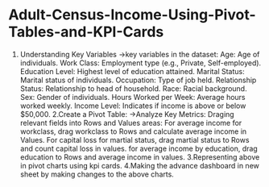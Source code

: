 # Adult-Census-Income-Using-Pivot-Tables-and-KPI-Cards
1. Understanding Key Variables
 ->key variables in the dataset:
  Age: Age of individuals.
  Work Class: Employment type (e.g., Private, Self-employed).
  Education Level: Highest level of education attained.
  Marital Status: Marital status of individuals.
  Occupation: Type of job held.
  Relationship Status: Relationship to head of household.
  Race: Racial background.
  Sex: Gender of individuals.
  Hours Worked per Week: Average hours worked weekly.
  Income Level: Indicates if income is above or below $50,000.
2.Create a Pivot Table:
->Analyze Key Metrics:
  Draging relevant fields into Rows and Values areas:
  For average income for workclass, drag workclass to Rows and calculate average income in Values.
  For capital loss for martial status, drag martial status to Rows and count capital loss in values.
  for average income by education, drag education to Rows and average income in values.
3.Representing above in pivot charts using kpi cards.
4.Making the advance dashboard in new sheet by making changes to the above charts.
